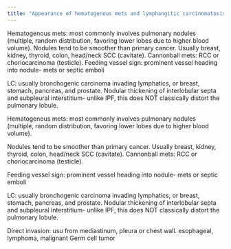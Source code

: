 ```yaml
---
title: "Appearance of hematogenous mets and lymphangitic carcinomatosis (LC)"
---
```

Hematogenous mets: most commonly involves pulmonary nodules (multiple, random distribution, favoring lower lobes due to higher blood volume).
Nodules tend to be smoother than primary cancer.
Usually breast, kidney, thyroid, colon, head/neck SCC (cavitate).
Cannonball mets: RCC or choriocarcinoma (testicle).
Feeding vessel sign: prominent vessel heading into nodule- mets or septic emboli

LC: usually bronchogenic carcinoma invading lymphatics, or breast, stomach, pancreas, and prostate.
Nodular thickening of interlobular septa and subpleural interstitium- unlike IPF, this does NOT classically distort the pulmonary lobule.

Hematogenous mets: most commonly involves pulmonary nodules (multiple, random distribution, favoring lower lobes due to higher blood volume).

Nodules tend to be smoother than primary cancer.
Usually breast, kidney, thyroid, colon, head/neck SCC (cavitate).
Cannonball mets: RCC or choriocarcinoma (testicle).

Feeding vessel sign: prominent vessel heading into nodule- mets or septic emboli

LC: usually bronchogenic carcinoma invading lymphatics, or breast, stomach, pancreas, and prostate.
Nodular thickening of interlobular septa and subpleural interstitium- unlike IPF, this does NOT classically distort the pulmonary lobule.

Direct invasion: usu from mediastinum, pleura or chest wall.
esophageal, lymphoma, malignant Germ cell tumor

